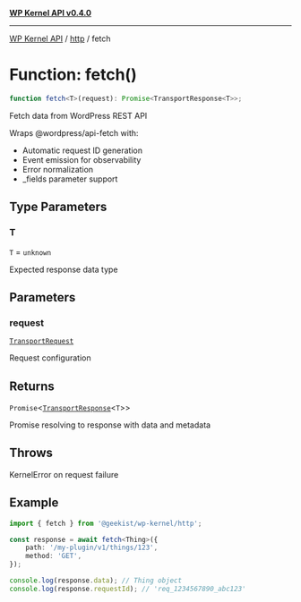 [**WP Kernel API v0.4.0**](../../README.md)

---

[WP Kernel API](../../README.md) / [http](../README.md) / fetch

# Function: fetch()

```ts
function fetch<T>(request): Promise<TransportResponse<T>>;
```

Fetch data from WordPress REST API

Wraps @wordpress/api-fetch with:

- Automatic request ID generation
- Event emission for observability
- Error normalization
- \_fields parameter support

## Type Parameters

### T

`T` = `unknown`

Expected response data type

## Parameters

### request

[`TransportRequest`](../type-aliases/TransportRequest.md)

Request configuration

## Returns

`Promise`\<[`TransportResponse`](../type-aliases/TransportResponse.md)\<`T`\>\>

Promise resolving to response with data and metadata

## Throws

KernelError on request failure

## Example

```typescript
import { fetch } from '@geekist/wp-kernel/http';

const response = await fetch<Thing>({
	path: '/my-plugin/v1/things/123',
	method: 'GET',
});

console.log(response.data); // Thing object
console.log(response.requestId); // 'req_1234567890_abc123'
```

